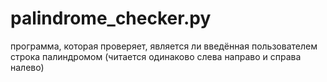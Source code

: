 # palindrome_checker.py

программа, которая проверяет, является ли введённая пользователем строка палиндромом (читается одинаково слева направо и справа налево)
